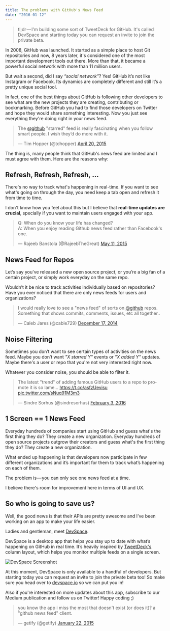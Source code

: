 ```yaml
---
title: The problems with GitHub's News Feed
date: "2016-01-12"
---
```


> tl;dr — I'm building some sort of TweetDeck for GitHub. It's called DevSpace and starting today you can request an invite to join the private beta.

In 2008, GitHub was launched. It started as a simple place to host Git repositories and now, 8 years later, it's considered one of the most important development tools out there. More than that, it became a powerful social network with more than 11 million users.

But wait a second, did I say _“social network”_? Yes! GitHub it’s not like Instagram or Facebook. Its dynamics are completely different and still it’s a pretty unique social tool.

In fact, one of the best things about GitHub is following other developers to see what are the new projects they are creating, contributing or bookmarking. Before GitHub you had to find those developers on Twitter and hope they would share something interesting. Now you just see everything they're doing right in your news feed.

<blockquote class="twitter-tweet" data-lang="en"><p lang="en" dir="ltr">The <a href="https://twitter.com/github">@github</a> &quot;starred&quot; feed is really fascinating when you follow smart people. I wish they’d do more with it.</p>&mdash; Tim Hopper (@tdhopper) <a href="https://twitter.com/tdhopper/status/590139856145293312">April 20, 2015</a></blockquote>

The thing is, many people think that GitHub's news feed are limited and I must agree with them. Here are the reasons why:

## Refresh, Refresh, Refresh, …

There's no way to track what's happening in real-time. If you want to see what's going on through the day, you need keep a tab open and refresh it from time to time.

I don't know how you feel about this but I believe that **real-time updates are crucial**, specially if you want to maintain users engaged with your app.

<blockquote class="twitter-tweet" data-lang="en"><p lang="en" dir="ltr">Q: When do you know your life has changed?<br>A: When you enjoy reading Github news feed rather than Facebook&#39;s one.</p>&mdash; Rajeeb Banstola (@RajeebTheGreat) <a href="https://twitter.com/RajeebTheGreat/status/597762021384294401">May 11, 2015</a></blockquote>

## News Feed for Repos

Let’s say you've released a new open source project, or you’re a big fan of a certain project, or simply work everyday on the same repo.

Wouldn’t it be nice to track activities individually based on repositories? Have you ever noticed that there are only news feeds for users and organizations?

<blockquote class="twitter-tweet" data-lang="en"><p lang="en" dir="ltr">I would really love to see a &quot;news feed&quot; of sorts on <a href="https://twitter.com/github">@github</a> repos. Something that shows commits, comments, issues, etc all together..</p>&mdash; Caleb Jares (@cable729) <a href="https://twitter.com/cable729/status/545306559744450560">December 17, 2014</a></blockquote>

## Noise Filtering

Sometimes you don’t want to see certain types of activities on the news feed. Maybe you don’t want _"X starred Y"_ events or _"X added Y"_ updates. Maybe there's a user or repo that you're not very interested right now.

Whatever you consider noise, you should be able to filter it.

<blockquote class="twitter-tweet" data-lang="en"><p lang="en" dir="ltr">The latest &quot;trend&quot; of adding famous GitHub users to a repo to promote it is so lame... <a href="https://t.co/asfzUevisu">https://t.co/asfzUevisu</a> <a href="https://t.co/sNuq91M3m3">pic.twitter.com/sNuq91M3m3</a></p>&mdash; Sindre Sorhus (@sindresorhus) <a href="https://twitter.com/sindresorhus/status/694999624852045824">February 3, 2016</a></blockquote>

## 1 Screen == 1 News Feed

Everyday hundreds of companies start using GitHub and guess what's the first thing they do? They create a new organization. Everyday hundreds of open source projects outgrow their creators and guess what's the first thing they do? They create a new organization.

What ended up happening is that developers now participate in few different organizations and it’s important for them to track what’s happening on each of them.

The problem is — you can only see one news feed at a time.

I believe there's room for improvement here in terms of UI and UX.

## So who is going to save us?

Well, the good news is that their APIs are pretty awesome and I’ve been working on an app to make your life easier.

Ladies and gentleman, meet [DevSpace](https://devspace.io/).

DevSpace is a desktop app that helps you stay up to date with what’s happening on GitHub in real time. It’s heavily inspired by [TweetDeck's](https://tweetdeck.twitter.com/) column layout, which helps you monitor multiple feeds on a single screen.

![DevSpace Screenshot](https://d262ilb51hltx0.cloudfront.net/max/2000/1*92ku1LzvVD7U56kMbfu0oQ.png)

At this moment, DevSpace is only available to a handful of developers. But starting today you can request an invite to join the private beta too! So make sure you head over to [devspace.io](https://devspace.io/) so we can put you in!

Also if you're interested on more updates about this app, subscribe to our Medium publication and follow us on Twitter! Happy coding ;)

<blockquote class="twitter-tweet" data-lang="en"><p lang="en" dir="ltr">you know the app i miss the most that doesn&#39;t exist (or does it)? a &quot;github news feed&quot; client.</p>&mdash; getify (@getify) <a href="https://twitter.com/getify/status/558090000773156864">January 22, 2015</a></blockquote>

<script async src="//platform.twitter.com/widgets.js" charset="utf-8"></script>
